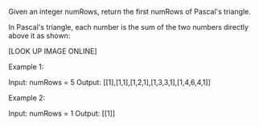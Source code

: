 Given an integer numRows, return the first numRows of Pascal's triangle.

In Pascal's triangle, each number is the sum of the two numbers directly above it as shown:

[LOOK UP IMAGE ONLINE]
 

Example 1:

Input: numRows = 5
Output: [[1],[1,1],[1,2,1],[1,3,3,1],[1,4,6,4,1]]

Example 2:

Input: numRows = 1
Output: [[1]]
